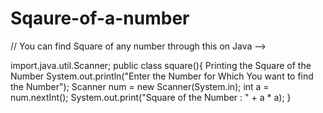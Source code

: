 # Sqaure-of-a-number
// You  can find Square of any number through this on Java -->

import.java.util.Scanner;
public class square(){
  Printing the Square of the Number
        System.out.println("Enter the Number for Which You want to find the Number");
        Scanner num = new Scanner(System.in);
        int a = num.nextInt();
        System.out.print("Square of the Number : " + a * a);
}
